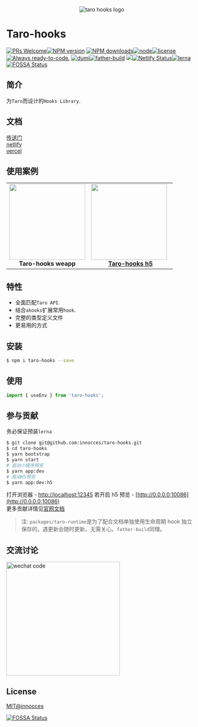 <div align="center">
  <img src="https://github.com/innocces/taro-hooks/blob/main/public/image/hook.png" alt="taro hooks logo"/>
</div>

# Taro-hooks

[![PRs Welcome][image-10]][8][![NPM version][image-1]][1] [![NPM downloads][image-2]][2][![node][image-3]][2][![license][image-4]][2] [![Always ready-to-code.][image-5]][3] [![dumi][image-6]][4][![father-build][image-9]][7] [![][image-7]][5][![Netlify Status][image-8]][6][![lerna][image-11]][9] [![FOSSA Status][image-12]][10]

## 简介

为`Taro`而设计的`Hooks Library`.

## 文档

[传送门](https://innocces.github.io/taro-hooks)  
[netlify](https://taro-hooks.netlify.app)  
[vercel](https://taro-hooks.vercel.app)

## 使用案例

<table>
  <tbody>
    <tr>
      <td align="center">
        <a>
          <img
            width="200"
            src="https://github.com/innocces/taro-hooks/blob/main/public/image/hooks.jpeg"
          />
          <br>
          <strong>Taro-hooks weapp</strong>
        </a>
      </td>
      <td align="center">
        <a target="_blank" href="https://taro-hooks-h5.vercel.app">
          <img
            height="200"
            style="vertical-align: -0.32em; margin-right: 8px;"
            src="https://github.com/innocces/taro-hooks/blob/main/public/image/hooksite.png"
          />
          <br>
          <strong>Taro-hooks h5</strong>
        </a>
      </td>
    </tr>
  </tbody>
</table>

## 特性

- 全面匹配`Taro API`.
- 结合`ahooks`扩展常用`hook`.
- 完整的类型定义文件
- 更易用的方式

## 安装

```bash
$ npm i taro-hooks --save
```

## 使用

```jsx
import { useEnv } from 'taro-hooks';
```

## 参与贡献

务必保证预装`lerna`

```bash
$ git clone git@github.com:innocces/taro-hooks.git
$ cd taro-hooks
$ yarn bootstrap
$ yarn start
# 启动小程序预览
$ yarn app:dev
# 启动H5预览
$ yarn app:dev:h5
```

打开浏览器 - [http://localhost:12345](http://localhost:12345)
若开启 h5 预览 - [http://0.0.0.0:10086](http://0.0.0.0:10086)  
更多贡献详情见[官网文档](https://taro-hooks.vercel.app)

> 注: `packages/taro-runtime`是为了配合文档单独使用生命周期 hook 独立保存的。遇更新会随时更新。无需关心。`father-build`同理。

## 交流讨论

<img src="" alt="wechat code" width="300"/>

## License

[MIT@innocces](./LICENSE)

[![FOSSA Status][image-13]][11]

[1]: https://www.npmjs.com/package/taro-hooks
[2]: https://npmjs.org/package/taro-hooks
[3]: https://gitpod.io/#https://github.com/innocces/taro-hooks
[4]: https://github.com/umijs/dumi
[5]: https://codecov.io/gh/innocces/taro-hooks
[6]: https://app.netlify.com/sites/taro-hooks/deploys
[7]: https://www.npmjs.com/package/father-build
[8]: http://makeapullrequest.com
[9]: https://lerna.js.org/
[10]: https://app.fossa.com/projects/git%2Bgithub.com%2Finnocces%2Ftaro-hooks?ref=badge_shield
[11]: https://app.fossa.com/projects/git%2Bgithub.com%2Finnocces%2Ftaro-hooks?ref=badge_large
[image-1]: https://img.shields.io/npm/v/taro-hooks.svg?style=flat
[image-2]: https://img.shields.io/npm/dm/taro-hooks.svg?style=flat
[image-3]: https://img.shields.io/node/v/taro-hooks.svg?style=flat-square
[image-4]: https://img.shields.io/npm/l/taro-hooks.svg?style=flat-square
[image-5]: https://img.shields.io/badge/Gitpod-ready--to--code-908a85?logo=gitpod
[image-6]: https://img.shields.io/badge/docs%20by-dumi-blue
[image-7]: https://codecov.io/gh/innocces/taro-hooks/branch/main/graph/badge.svg
[image-8]: https://api.netlify.com/api/v1/badges/287ea853-a0e4-4f3a-9733-2ed39ae34d12/deploy-status
[image-9]: https://img.shields.io/badge/build%20by-father-build
[image-10]: https://img.shields.io/badge/PRs-welcome-brightgreen.svg?style=flat-square
[image-11]: https://img.shields.io/badge/maintained%20with-lerna-cc00ff.svg
[image-12]: https://app.fossa.com/api/projects/git%2Bgithub.com%2Finnocces%2Ftaro-hooks.svg?type=shield
[image-13]: https://app.fossa.com/api/projects/git%2Bgithub.com%2Finnocces%2Ftaro-hooks.svg?type=large
